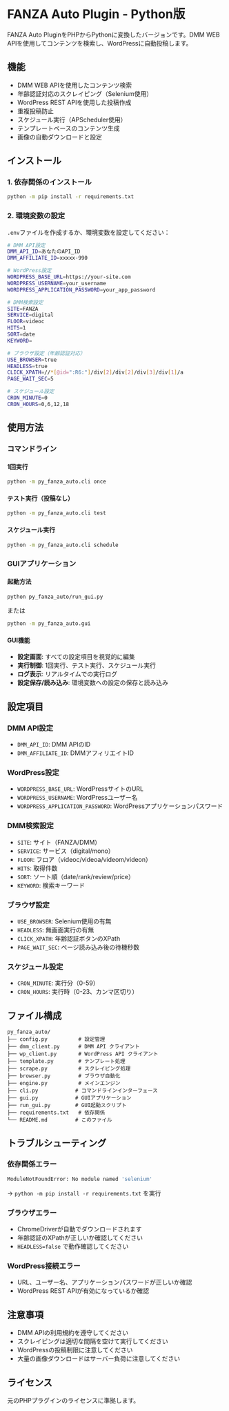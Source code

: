 # FANZA Auto Plugin - Python版

FANZA Auto PluginをPHPからPythonに変換したバージョンです。DMM WEB APIを使用してコンテンツを検索し、WordPressに自動投稿します。

## 機能

- DMM WEB APIを使用したコンテンツ検索
- 年齢認証対応のスクレイピング（Selenium使用）
- WordPress REST APIを使用した投稿作成
- 重複投稿防止
- スケジュール実行（APScheduler使用）
- テンプレートベースのコンテンツ生成
- 画像の自動ダウンロードと設定

## インストール

### 1. 依存関係のインストール

```bash
python -m pip install -r requirements.txt
```

### 2. 環境変数の設定

`.env`ファイルを作成するか、環境変数を設定してください：

```bash
# DMM API設定
DMM_API_ID=あなたのAPI_ID
DMM_AFFILIATE_ID=xxxxx-990

# WordPress設定
WORDPRESS_BASE_URL=https://your-site.com
WORDPRESS_USERNAME=your_username
WORDPRESS_APPLICATION_PASSWORD=your_app_password

# DMM検索設定
SITE=FANZA
SERVICE=digital
FLOOR=videoc
HITS=1
SORT=date
KEYWORD=

# ブラウザ設定（年齢認証対応）
USE_BROWSER=true
HEADLESS=true
CLICK_XPATH=//*[@id=":R6:"]/div[2]/div[2]/div[3]/div[1]/a
PAGE_WAIT_SEC=5

# スケジュール設定
CRON_MINUTE=0
CRON_HOURS=0,6,12,18
```

## 使用方法

### コマンドライン

#### 1回実行
```bash
python -m py_fanza_auto.cli once
```

#### テスト実行（投稿なし）
```bash
python -m py_fanza_auto.cli test
```

#### スケジュール実行
```bash
python -m py_fanza_auto.cli schedule
```

### GUIアプリケーション

#### 起動方法
```bash
python py_fanza_auto/run_gui.py
```

または

```bash
python -m py_fanza_auto.gui
```

#### GUI機能

- **設定画面**: すべての設定項目を視覚的に編集
- **実行制御**: 1回実行、テスト実行、スケジュール実行
- **ログ表示**: リアルタイムでの実行ログ
- **設定保存/読み込み**: 環境変数への設定の保存と読み込み

## 設定項目

### DMM API設定
- `DMM_API_ID`: DMM APIのID
- `DMM_AFFILIATE_ID`: DMMアフィリエイトID

### WordPress設定
- `WORDPRESS_BASE_URL`: WordPressサイトのURL
- `WORDPRESS_USERNAME`: WordPressユーザー名
- `WORDPRESS_APPLICATION_PASSWORD`: WordPressアプリケーションパスワード

### DMM検索設定
- `SITE`: サイト（FANZA/DMM）
- `SERVICE`: サービス（digital/mono）
- `FLOOR`: フロア（videoc/videoa/videom/videon）
- `HITS`: 取得件数
- `SORT`: ソート順（date/rank/review/price）
- `KEYWORD`: 検索キーワード

### ブラウザ設定
- `USE_BROWSER`: Selenium使用の有無
- `HEADLESS`: 無画面実行の有無
- `CLICK_XPATH`: 年齢認証ボタンのXPath
- `PAGE_WAIT_SEC`: ページ読み込み後の待機秒数

### スケジュール設定
- `CRON_MINUTE`: 実行分（0-59）
- `CRON_HOURS`: 実行時（0-23、カンマ区切り）

## ファイル構成

```
py_fanza_auto/
├── config.py          # 設定管理
├── dmm_client.py      # DMM API クライアント
├── wp_client.py       # WordPress API クライアント
├── template.py        # テンプレート処理
├── scrape.py          # スクレイピング処理
├── browser.py         # ブラウザ自動化
├── engine.py          # メインエンジン
├── cli.py            # コマンドラインインターフェース
├── gui.py            # GUIアプリケーション
├── run_gui.py        # GUI起動スクリプト
├── requirements.txt   # 依存関係
└── README.md         # このファイル
```

## トラブルシューティング

### 依存関係エラー
```bash
ModuleNotFoundError: No module named 'selenium'
```
→ `python -m pip install -r requirements.txt` を実行

### ブラウザエラー
- ChromeDriverが自動でダウンロードされます
- 年齢認証のXPathが正しいか確認してください
- `HEADLESS=false` で動作確認してください

### WordPress接続エラー
- URL、ユーザー名、アプリケーションパスワードが正しいか確認
- WordPress REST APIが有効になっているか確認

## 注意事項

- DMM APIの利用規約を遵守してください
- スクレイピングは適切な間隔を空けて実行してください
- WordPressの投稿制限に注意してください
- 大量の画像ダウンロードはサーバー負荷に注意してください

## ライセンス

元のPHPプラグインのライセンスに準拠します。

